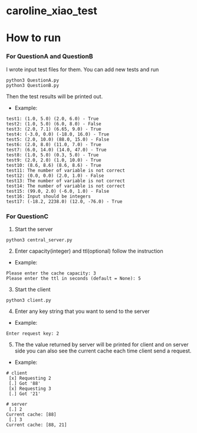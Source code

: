 # caroline_xiao_test

# How to run
### For QuestionA and QuestionB 
I wrote input test files for them. You can add new tests and run
```
python3 QuestionA.py
python3 QuestionB.py
```
Then the test results will be printed out.
- Example:
```
test1: (1.0, 5.0) (2.0, 6.0) - True
test2: (1.0, 5.0) (6.0, 8.0) - False
test3: (2.0, 7.1) (6.65, 9.0) - True
test4: (-3.0, 0.0) (-18.0, 16.0) - True
test5: (2.0, 10.0) (88.0, 15.0) - False
test6: (2.0, 8.0) (11.0, 7.0) - True
test7: (6.0, 14.0) (14.0, 47.0) - True
test8: (1.0, 5.0) (0.3, 5.0) - True
test9: (2.0, 2.0) (1.0, 10.0) - True
test10: (8.6, 8.6) (8.6, 8.6) - True
test11: The number of variable is not correct
test12: (0.0, 0.0) (2.0, 1.0) - False
test13: The number of variable is not correct
test14: The number of variable is not correct
test15: (99.0, 2.0) (-6.0, 1.0) - False
test16: Input should be integers
test17: (-18.2, 2238.0) (12.0, -76.0) - True
```

### For QuestionC
1. Start the server
 ```
python3 central_server.py
 ```
2. Enter capacity(integer) and ttl(optional) follow the instruction
- Example:
```
Please enter the cache capacity: 3
Please enter the ttl in seconds (default = None): 5
```
3. Start the client
 ```
python3 client.py
 ```
4. Enter any key string that you want to send to the server
 - Example:
 ```
 Enter request key: 2
 ```
5. The the value returned by server will be printed for client and on server side you can also see the current cache each time client send a request.
- Example:
```
# client
 [x] Requesting 2
 [.] Got '88'
 [x] Requesting 3
 [.] Got '21'

# server
 [.] 2
Current cache: [88]
 [.] 3
Current cache: [88, 21]
```
